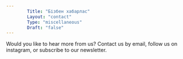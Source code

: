 ```yaml
---
        Title: "Бізбен хабарлас"
        Layout: "contact"
        Type: "miscellaneous"
        Draft: "false"
---
```


Would you like to hear more from us? Contact us by email, follow us on instagram, or subscribe to our newsletter. 

